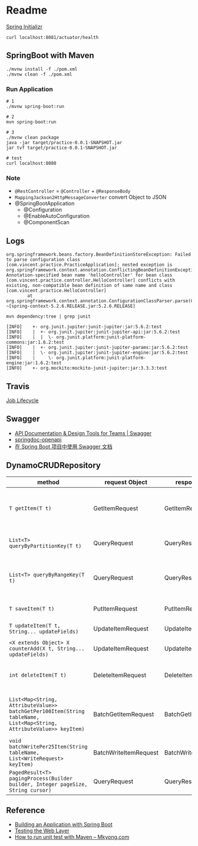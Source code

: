 # Readme

[Spring Initializr](https://start.spring.io/)


```shell
curl localhost:8081/actuator/health
```

## SpringBoot with Maven

```shell
./mvnw install -f ./pom.xml
./mvnw clean -f ./pom.xml
```

### Run Application

```shell
# 1
./mvnw spring-boot:run

# 2
mvn spring-boot:run

# 3
./mvnw clean package
java -jar target/practice-0.0.1-SNAPSHOT.jar
jar tvf target/practice-0.0.1-SNAPSHOT.jar

# test
curl localhost:8080
```

### Note

- `@RestController` = `@Controller` + `@ResponseBody`
- `MappingJackson2HttpMessageConverter` convert Object to JSON
- @SpringBootApplication
  - @Configuration
  - @EnableAutoConfiguration
  - @ComponentScan

## Logs

```log
org.springframework.beans.factory.BeanDefinitionStoreException: Failed to parse configuration class [com.vincent.practice.PracticeApplication]; nested exception is org.springframework.context.annotation.ConflictingBeanDefinitionException: Annotation-specified bean name 'helloController' for bean class [com.vincent.practice.controller.HelloController] conflicts with existing, non-compatible bean definition of same name and class [com.vincent.practice.HelloController]
        at org.springframework.context.annotation.ConfigurationClassParser.parse(ConfigurationClassParser.java:188) ~[spring-context-5.2.6.RELEASE.jar:5.2.6.RELEASE]
```

`mvn dependency:tree | grep junit`

```log
[INFO]    +- org.junit.jupiter:junit-jupiter:jar:5.6.2:test
[INFO]    |  +- org.junit.jupiter:junit-jupiter-api:jar:5.6.2:test
[INFO]    |  |  \- org.junit.platform:junit-platform-commons:jar:1.6.2:test
[INFO]    |  +- org.junit.jupiter:junit-jupiter-params:jar:5.6.2:test
[INFO]    |  \- org.junit.jupiter:junit-jupiter-engine:jar:5.6.2:test
[INFO]    |     \- org.junit.platform:junit-platform-engine:jar:1.6.2:test
[INFO]    +- org.mockito:mockito-junit-jupiter:jar:3.3.3:test
```

## Travis

[Job Lifecycle](https://docs.travis-ci.com/user/job-lifecycle/)

## Swagger

- [API Documentation &amp; Design Tools for Teams | Swagger](https://swagger.io/)
- [springdoc-openapi](https://springdoc.org/)
- [在 Spring Boot 项目中使用 Swagger 文档](https://www.ibm.com/developerworks/cn/java/j-using-swagger-in-a-spring-boot-project/index.html)

## DynamoCRUDRepository

method | request Object | response Object | Note
-------|----------------|----------------|----------------
`T getItem(T t)` | GetItemRequest | GetItemResponse | 取得單筆資料 by hash key, hash key + range key
`List<T> queryByPartitionKey(T t)` | QueryRequest | QueryResponse | 取得多筆資料 by hash key
`List<T> queryByRangeKey(T t)` | QueryRequest | QueryResponse | 取得多筆資料 by hash key + range key begins_with
`T saveItem(T t)` | PutItemRequest | PutItemResponse | 儲存單筆資料
`T updateItem(T t, String... updateFields)` | UpdateItemRequest | UpdateItemResponse | 指定欄位更新單筆資料
`<X extends Object> X counterAdd(X t, String... updateFields)` | UpdateItemRequest | UpdateItemResponse | TODO
`int deleteItem(T t)` | DeleteItemRequest | DeleteItemResponse | 刪除資料 by hash key, hash key + range key
`List<Map<String, AttributeValue>> batchGetPer100Item(String tableName, List<Map<String, AttributeValue>> keyItem)` | BatchGetItemRequest | BatchGetItemResponse | 批次取得多筆資料，一次最多 16 MB, 100 筆 item
`void batchWritePer25Item(String tableName, List<WriteRequest> keyItem)` | BatchWriteItemRequest | BatchWriteItemResponse | 批次寫入多筆資料
`PagedResult<T> pagingProcess(Builder builder, Integer pageSize, String cursor)` | QueryRequest | QueryResponse | 分頁取得多筆資料

## Reference

- [Building an Application with Spring Boot](https://spring.io/guides/gs/spring-boot/)
- [Testing the Web Layer](https://spring.io/guides/gs/testing-web/)
- [How to run unit test with Maven &#8211; Mkyong.com](https://mkyong.com/maven/how-to-run-unit-test-with-maven/)
